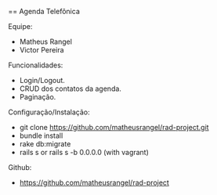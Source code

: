 == Agenda Telefônica

Equipe:

* Matheus Rangel
* Victor Pereira

Funcionalidades:

* Login/Logout.
* CRUD dos contatos da agenda.
* Paginação.

Configuração/Instalação:

* git clone https://github.com/matheusrangel/rad-project.git
* bundle install
* rake db:migrate
* rails s or rails s -b 0.0.0.0 (with vagrant)

Github:

* https://github.com/matheusrangel/rad-project
